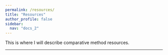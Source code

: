 ```yaml
---
permalink: /resources/
title: "Resources"
author_profile: false
sidebar:
  nav: "docs_2"
---
```


This is where I will describe comparative method resources.

---